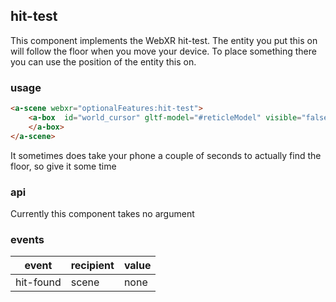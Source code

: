 ## hit-test
This component implements the WebXR hit-test. The entity you put this on will follow the floor when you move your device. To place something there you can use the position of the entity this on. 

### usage

```html
<a-scene webxr="optionalFeatures:hit-test">
    <a-box  id="world_cursor" gltf-model="#reticleModel" visible="false" hit-test>
    </a-box>
</a-scene>
```
It sometimes does take your phone a couple of seconds to actually find the floor, so give it some time


### api
Currently this component takes no argument

### events

|event    |recipient|value|
|---------|---------|-----|
|hit-found|scene    |none |